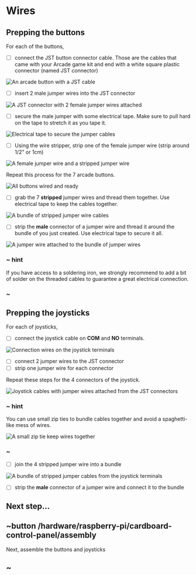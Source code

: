 # Wires

## Prepping the buttons

For each of the buttons, 

- [ ] connect the JST button connector cable. Those are the cables that came with your Arcade game kit and end with a white square plastic connector (named JST connector)

![An arcade button with a JST cable](/static/hardware/raspberry-pi/cardboard-control-panel/button.jpg)

- [ ] insert 2 male jumper wires into the JST connector

![A JST connector with 2 female jumper wires attached](/static/hardware/raspberry-pi/cardboard-control-panel/headers.jpg)

- [ ] secure the male jumper with some electrical tape. Make sure to pull hard on the tape to stretch it as you tape it.

![Electrical tape to secure the jumper cables](/static/hardware/rpi/cardboard-control-panel/headerstape.jpg)

- [ ] Using the wire stripper, strip one of the female jumper wire (strip around 1/2" or 1cm)

![A female jumper wire and a stripped jumper wire](/static/hardware/raspberry-pi/cardboard-control-panel/strip.jpg)

Repeat this process for the 7 arcade buttons.

![All buttons wired and ready](/static/hardware/raspberry-pi/cardboard-control-panel/allwires.jpg)

- [ ] grab the 7 **stripped** jumper wires and thread them together. Use electrical tape to keep the cables together.

![A bundle of stripped jumper wire cables](/static/hardware/raspberry-pi/cardboard-control-panel/bundle.jpg)

- [ ] strip the **male** connector of a jumper wire and thread it around the bundle of you just created. Use electrical tape to secure it all.

![A jumper wire attached to the bundle of jumper wires](/static/hardware/raspberry-pi/cardboard-control-panel/gndwire.jpg)

### ~ hint

If you have access to a soldering iron, we strongly recommend to add a bit of solder on the threaded cables to guarantee a great electrical connection.

### ~

## Prepping the joysticks

For each of joysticks,

- [ ] connect the joystick cable on **COM** and **NO** terminals.

![Connection wires on the joystick terminals](/static/hardware/raspberry-pi/cardboard-control-panel/joystick.jpg)

- [ ] connect 2 jumper wires to the JST connector
- [ ] strip one jumper wire for each connector

Repeat these steps for the 4 connectors of the joystick.

![Joystick cables with jumper wires attached from the JST connectors](/static/hardware/raspberry-pi/cardboard-control-panel/joystickconnectors.jpg)


### ~ hint

You can use small zip ties to bundle cables together and avoid a spaghetti-like mess of wires.

![A small zip tie keep wires together](/static/hardware/raspberry-pi/cardboard-control-panel/joystickzip.jpg)

### ~

- [ ] join the 4 stripped jumper wire into a bundle

![A bundle of stripped jumper cables from the joystick terminals](/static/hardware/raspberry-pi/cardboard-control-panel/joystickbundle.jpg)

- [ ] strip the **male** connector of a jumper wire and connect it to the bundle

## Next step...

## ~button /hardware/raspberry-pi/cardboard-control-panel/assembly

Next, assemble the buttons and joysticks

## ~